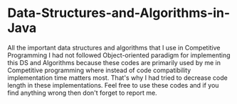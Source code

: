 # Data-Structures-and-Algorithms-in-Java
All the important data structures and algorithms that I use in Competitive Programming 
I had not followed Object-oriented paradigm for implementing this DS and Algorithms because these codes are primarily used by me in Competitive programming where instead of code compatibility implementation time matters most. That's why I had tried to decrease code length in these implementations.
Feel free to use these codes and if you find anything wrong then don't forget to report me. 
 
